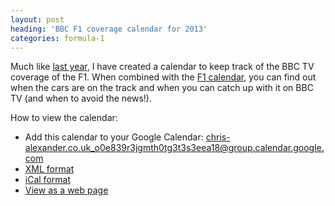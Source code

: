```yaml
---
layout: post
heading: 'BBC F1 coverage calendar for 2013'
categories: formula-1
---
```


Much like [last year](http://www.chris-alexander.co.uk/on-engineering/formula-1/formula-1-bbc-tv-scheduling-calendar/), I have created a calendar to keep track of the BBC TV coverage of the F1. When combined with the [F1 calendar](http://www.f1calendar.com/), you can find out when the cars are on the track and when you can catch up with it on BBC TV (and when to avoid the news!).

How to view the calendar:

* Add this calendar to your Google Calendar: chris-alexander.co.uk_o0e839r3jgmth0tg3t3s3eea18@group.calendar.google.com
* [XML format](http://www.google.com/calendar/feeds/chris-alexander.co.uk_o0e839r3jgmth0tg3t3s3eea18%40group.calendar.google.com/public/basic)
* [iCal format](http://www.google.com/calendar/ical/chris-alexander.co.uk_o0e839r3jgmth0tg3t3s3eea18%40group.calendar.google.com/public/basic.ics)
* [View as a web page](http://www.google.com/calendar/embed?src=chris-alexander.co.uk_o0e839r3jgmth0tg3t3s3eea18%40group.calendar.google.com&amp;ctz=Europe/London)
